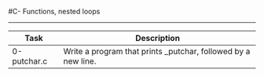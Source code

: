 #C- Functions, nested loops

---
| Task      | Description |
| ----------- | ----------- |
| 0-putchar.c      | Write a program that prints _putchar, followed by a new line.       |
